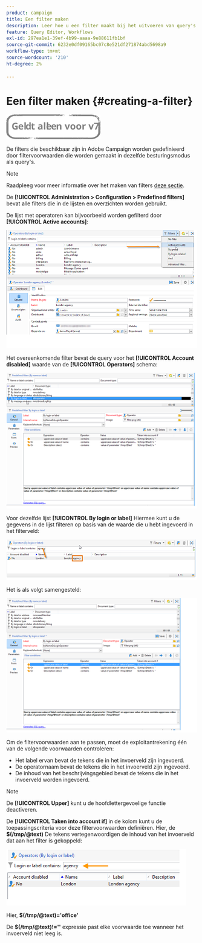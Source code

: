 ```yaml
---
product: campaign
title: Een filter maken
description: Leer hoe u een filter maakt bij het uitvoeren van query's
feature: Query Editor, Workflows
exl-id: 297ea1e1-39ef-4b99-aaaa-9e88611fb1bf
source-git-commit: 6232e0df09165bc07c8e521df271874abd5698a9
workflow-type: tm+mt
source-wordcount: '210'
ht-degree: 2%

---
```


# Een filter maken {#creating-a-filter}

![](../../assets/v7-only.svg)

De filters die beschikbaar zijn in Adobe Campaign worden gedefinieerd door filtervoorwaarden die worden gemaakt in dezelfde besturingsmodus als query&#39;s.

>[!NOTE]
>
>Raadpleeg voor meer informatie over het maken van filters [deze sectie](../../platform/using/filtering-options.md).

De **[!UICONTROL Administration > Configuration > Predefined filters]** bevat alle filters die in de lijsten en overzichten worden gebruikt.

De lijst met operatoren kan bijvoorbeeld worden gefilterd door **[!UICONTROL Active accounts]**:

![](assets/query_editor_filter_sample_1.png)

Het overeenkomende filter bevat de query voor het **[!UICONTROL Account disabled]** waarde van de **[!UICONTROL Operators]** schema:

![](assets/query_editor_filter_sample_2.png)

Voor dezelfde lijst **[!UICONTROL By login or label]** Hiermee kunt u de gegevens in de lijst filteren op basis van de waarde die u hebt ingevoerd in het filterveld:

![](assets/query_editor_filter_sample_3.png)

Het is als volgt samengesteld:

![](assets/query_editor_filter_sample_4.png)

Om de filtervoorwaarden aan te passen, moet de exploitantrekening één van de volgende voorwaarden controleren:

* Het label ervan bevat de tekens die in het invoerveld zijn ingevoerd.
* De operatornaam bevat de tekens die in het invoerveld zijn ingevoerd.
* De inhoud van het beschrijvingsgebied bevat de tekens die in het invoerveld worden ingevoerd.

>[!NOTE]
>
>De **[!UICONTROL Upper]** kunt u de hoofdlettergevoelige functie deactiveren.

De **[!UICONTROL Taken into account if]** in de kolom kunt u de toepassingscriteria voor deze filtervoorwaarden definiëren. Hier, de **$(/tmp/@text)** De tekens vertegenwoordigen de inhoud van het invoerveld dat aan het filter is gekoppeld:

![](assets/query_editor_filter_sample_5.png)

Hier, **$(/tmp/@text)=&#39;office&#39;**

De **$(/tmp/@text)!=&#39;&#39;** expressie past elke voorwaarde toe wanneer het invoerveld niet leeg is.
